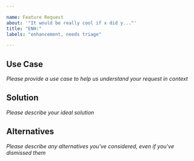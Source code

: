 ```yaml
---

name: Feature Request
about: '"It would be really cool if x did y..."'
title: "ENH:"
labels: "enhancement, needs triage"

---
```


## Use Case
*Please provide a use case to help us understand your request in context*

## Solution
*Please describe your ideal solution*

## Alternatives
*Please describe any alternatives you've considered, even if you've dismissed them*
